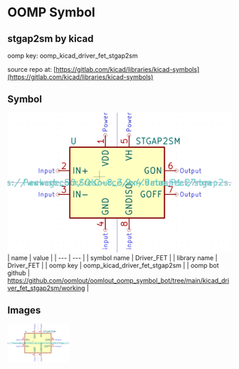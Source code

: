 # OOMP Symbol  
## stgap2sm  by kicad  
  
oomp key: oomp_kicad_driver_fet_stgap2sm  
  
source repo at: [https://gitlab.com/kicad/libraries/kicad-symbols](https://gitlab.com/kicad/libraries/kicad-symbols)  
## Symbol  
  
[![working.png](working_600.png)](working.png)  
| name | value | 
| --- | --- | 
| symbol name | Driver_FET | 
| library name | Driver_FET | 
| oomp key | oomp_kicad_driver_fet_stgap2sm | 
| oomp bot github | https://github.com/oomlout/oomlout_oomp_symbol_bot/tree/main/kicad_driver_fet_stgap2sm/working | 
## Images  
  
[![working.png](working_140.png)](working.png)  

